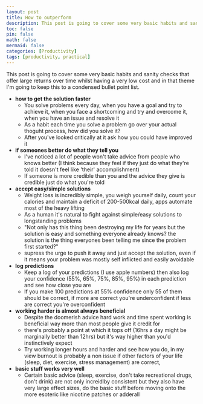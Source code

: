 ```yaml
---
layout: post
title: How to outperform
description: This post is going to cover some very basic habits and sanity checks that offer large returns over time whilst having a very low cost
toc: false
pin: false
math: false
mermaid: false
categories: [Productivity]
tags: [productivity, practical]
---
```


This post is going to cover some very basic habits and sanity checks that offer large returns over time whilst having a very low cost and in that theme I'm going to keep this to a condensed bullet point list.

* **how to get the solution faster**
  * You solve problems every day, when you have a goal and try to achieve it, when you face a shortcoming and try and overcome it, when you have an issue and resolve it
  * As a habit each time you solve a problem go over your actual thoguht process, how did you solve it?
  * After you've looked critically at it ask how you could have improved it
* **if someones better do what they tell you**
  * I've noticed a lot of people won't take advice from people who knows better (I think because they feel if they just do what they're told it doesn't feel like 'their' accomplishment)
  * If someone is more credible than you and the advice they give is credible just do what you're told
* **accept easy/simple solutions**
  * Weight loss is incredibly simple, you weigh yourself daily, count your calories and maintain a deficit of 200-500kcal daily, apps automate most of the heavy lifting
  * As a human it's natural to fight against simple/easy solutions to longstanding problems
  * "Not only has this thing been destroying my life for years but the solution is easy and something everyone already knows? the solution is the thing everyones been telling me since the problem first started?"
  * supress the urge to push it away and just accept the solution, even if it means your problem was mostly self inflicted and easily avoidable
* **log predictions**
  * Keep a log of your predictions (I use apple numbers) then also log your confidence (55%, 65%, 75%, 85%, 95%) in each prediction and see how close you are
  * If you make 100 predictions at 55% confidence only 55 of them should be correct, if more are correct you're underconfident if less are correct you're overconfident
* **working harder is almost always beneficial**
  * Despite the doomerish advice hard work and time spent working is beneficial way more than most people give it credit for
  * there's probably a point at which it tops off (16hrs a day might be marginally better than 12hrs) but it's way higher than you'd instinctively expect
  * Try working longer hours and harder and see how you do, in my view burnout is probably a non issue if other factors of your life (sleep, diet, exercise, stress management) are correct,
* **basic stuff works very well**
  * Certain basic advice (sleep, exercise, don't take recreational drugs, don't drink) are not only increidlby consistent but they also have very large effect sizes, do the basic stuff before moving onto the more esoteric like nicotine patches or adderall
